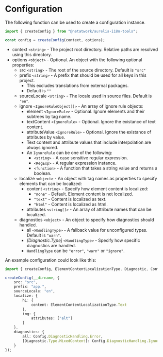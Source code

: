 # Configuration
The following function can be used to create a configuration instance.
```ts
import { createConfig } from "@netatwork/aurelia-i18n-tools";

const config = createConfig(context, options);
```
+ context `<string>` - The project root directory. Relative paths are resolved using this directory.
+ options `<object>` - Optional. An object with the following optional properties:
    + src `<string>` - The root of the source directory. Default is `"src"`
    + prefix `<string>` - A prefix that should be used for all keys in this project.
        + This excludes translations from external packages.
        + Default is `""`
    + sourceLocale `<string>` - The locale used in source files. Default is `"en"`.
    + ignore `<IgnoreRuleObject[]>` - An array of ignore rule objects:
        + element `<IgnoreRule>` - Optional. Ignore elements and their subtrees by tag name.
        + textContent `<IgnoreRule>` - Optional. Ignore the existance of text content.
        + attributeValue `<IgnoreRule>` - Optional. Ignore the existance of attributes by value.
        + Text content and attribute values that include interpolation are always ignored.
        + An `IgnoreRule` can be one of the following:
            + `<string>` - A case sensitive regular expression.
            + `<RegExp>` - A regular expression instance.
            + `<function>` - A function that takes a string value and returns a boolean.
    + localize `<object>` - An object with tag names as properties to specify elements that can be localized:
        + content `<string>` - Specify how element content is localized:
            + `"none"` - Default. Element content is not localized.
            + `"text"` - Content is localized as text.
            + `"html"` - Content is localized as html.
        + attributes `<string[]>` - An array of attribute names that can be localized.
    + diagnostics `<object>` - An object to specify how diagnostics should handled.
        + all `<HandlingType>` - A fallback value for unconfigured types. Default is `"warn"`.
        + *[Diagnostic.Type]* `<HandlingType>` - Specify how specific diagnostics are handled.
        + `HandlingType` can be `"error"`, `"warn"` or `"ignore"`.

An example configuration could look like this:
```ts
import { createConfig, ElementContentLocalizationType, Diagnostic, Config } from "@netatwork/aurelia-i18n-tools";

createConfig(__dirname, {
    src: "src",
    prefix: "app.",
    sourceLocale: "en",
    localize: {
        h1: {
            content: ElementContentLocalizationType.Text
        },
        img: {
            attributes: ["alt"]
        }
    },
    diagnostics: {
        all: Config.DiagnosticHandling.Error,
        [Diagnostic.Type.MixedContent]: Config.DiagnosticHandling.Ignore
    }
});
```
